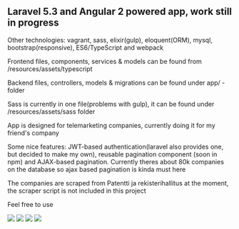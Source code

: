 
<h2>Laravel 5.3 and Angular 2 powered app, work still in progress </h2>
<p> Other technologies: vagrant, sass, elixir(gulp), eloquent(ORM), mysql, bootstrap(responsive), ES6/TypeScript and webpack </p>
<p> Frontend files, components, services & models can be found from /resources/assets/typescript </p>
<p> Backend files, controllers, models & migrations can be found under app/ -folder </p>
<p> Sass is currently in one file(problems with gulp), it can be found under /resources/assets/sass folder </p>
<p>App is designed for telemarketing companies, currently doing it for my friend's company </p>
<p> Some nice features: JWT-based authentication(laravel also provides one, but decided to make my own), reusable pagination component (soon in npm) and AJAX-based pagination. Currently theres about 80k companies on the database so ajax based pagination is kinda must here</p>
<p> The companies are scraped from Patentti ja rekisterihallitus at the moment, the scraper script is not included in this project </p>
<p> Feel free to use</p>
<img src="http://i.imgur.com/nOpuHhG.png">
<img src="http://i.imgur.com/pt7IpDA.png">
<img src="http://i.imgur.com/Jon9oz7.png">
<img src="http://i.imgur.com/3gVITJi.png">
